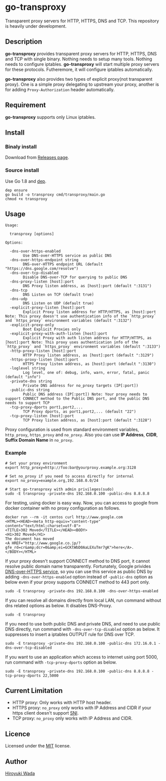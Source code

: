 # go-transproxy

Transparent proxy servers for HTTP, HTTPS, DNS and TCP. 
This repository is heavily under development.

## Description

**go-transproxy** provides transparent proxy servers for HTTP, HTTPS, DNS and TCP with single binary.
Nothing needs to setup many tools. Nothing needs to configure iptables.
**go-transproxy** will start multiple proxy servers for these protocols.
Futheremore, it will configure iptables automatically.

**go-transproxy** also provides two types of explicit proxy(not transparent proxy).
One is a simple proxy delegating to upstream your proxy, another is for adding `Proxy-Authorization` header automatically.

## Requirement

**go-transproxy** supports only Linux iptables.

## Install

### Binaly install
Download from [Releases page](https://github.com/wadahiro/go-transproxy/releases).

### Source install
Use Go 1.8 and [dep](https://github.com/golang/dep).

```
dep ensure
go build -o transproxy cmd/transproxy/main.go
chmod +x transproxy
```

## Usage

```
Usage:

  transproxy [options]

Options:

  -dns-over-https-enabled
        Use DNS-over-HTTPS service as public DNS
  -dns-over-https-endpoint string
        DNS-over-HTTPS endpoint URL (default "https://dns.google.com/resolve")
  -dns-over-tcp-disabled
        Disable DNS-over-TCP for querying to public DNS
  -dns-proxy-listen [host]:port
        DNS Proxy listen address, as [host]:port (default ":3131")
  -dns-tcp
        DNS Listen on TCP (default true)
  -dns-udp
        DNS Listen on UDP (default true)
  -explicit-proxy-listen [host]:port
        Explicit Proxy listen address for HTTP/HTTPS, as [host]:port Note: This proxy doesn't use authentication info of the `http_proxy` and `https_proxy` environment variables (default ":3132")
  -explicit-proxy-only
        Boot Explicit Proxies only
  -explicit-proxy-with-auth-listen [host]:port
        Explicit Proxy with auth listen address for HTTP/HTTPS, as [host]:port Note: This proxy uses authentication info of the `http_proxy` and `https_proxy` environment variables (default ":3133")
  -http-proxy-listen [host]:port
        HTTP Proxy listen address, as [host]:port (default ":3129")
  -https-proxy-listen [host]:port
        HTTPS Proxy listen address, as [host]:port (default ":3130")
  -loglevel string
        Log level, one of: debug, info, warn, error, fatal, panic (default "info")
  -private-dns string
        Private DNS address for no_proxy targets (IP[:port])
  -public-dns string
        Public DNS address (IP[:port]) Note: Your proxy needs to support CONNECT method to the Public DNS port, and the public DNS needs to support TCP
  -tcp-proxy-dports port1,port2,...
        TCP Proxy dports, as port1,port2,... (default "22")
  -tcp-proxy-listen [host]:port
        TCP Proxy listen address, as [host]:port (default ":3128")
```

Proxy configuration is used from standard environment variables, `http_proxy`, `https_proxy` and `no_proxy`.
Also you can use **IP Address**, **CIDR**, **Suffix Domain Name** in `no_proxy`.

### Example 

```
# Set your proxy environment
export http_proxy=http://foo:bar@yourproxy.example.org:3128

# Set no_proxy if you need to access directly for internal
export no_proxy=example.org,192.168.0.0/24

# Start go-transproxy with admin privileges(sudo)
sudo -E transproxy -private-dns 192.168.0.100 -public-dns 8.8.8.8
```

For testing, using docker is easy way. Now, you can access to google from docker container with no proxy configuration as follows.

```
docker run --rm -it centos curl http://www.google.com
<HTML><HEAD><meta http-equiv="content-type" content="text/html;charset=utf-8">
<TITLE>302 Moved</TITLE></HEAD><BODY>
<H1>302 Moved</H1>
The document has moved
<A HREF="http://www.google.co.jp/?gfe_rd=cr&amp;dcr=0&amp;ei=GCKtWbD0AaLEXuTmr7gK">here</A>.
</BODY></HTML>
```

If your proxy doesn't support CONNECT method to DNS port, it cannot resolve public domain name transparently.
Fortunately, Google privides [DNS-over-HTTPS service](https://developers.google.com/speed/public-dns/docs/dns-over-https), so you can use this service as public DNS by adding `-dns-over-https-enabled` option instead of `-public-dns` option as below even if your proxy supports CONNECT method to 443 port only.

```
sudo -E transproxy -private-dns 192.168.0.100 -dns-over-https-enabled
```

If you can resolve all domains directly from local LAN, run command without dns related options as below. 
It disables DNS-Proxy.

```
sudo -E transproxy
```

If you need to use both public DNS and private DNS, and need to use public DNS directly, run command with `-dns-over-tcp-disabled` option as below.
It suppresses to insert a iptables OUTPUT rule for DNS over TCP.

```
sudo -E transproxy -private-dns 192.168.0.100 -public-dns 172.16.0.1 -dns-over-tcp-disabled
```

If you want to use an application which access to internet using port 5000, run command with `-tcp-proxy-dports` option as below.

```
sudo -E transproxy -private-dns 192.168.0.100 -public-dns 8.8.8.8 -tcp-proxy-dports 22,5000
```

## Current Limitation

* HTTP proxy: Only works with HTTP host header.
* HTTPS proxy: `no_proxy` only works with IP Address and CIDR if your https client doesn't support [SNI](https://en.wikipedia.org/wiki/Server_Name_Indication).
* TCP proxy: `no_proxy` only works with IP Address and CIDR.

## Licence

Licensed under the [MIT](/LICENSE) license.

## Author

[Hiroyuki Wada](https://github.com/wadahiro)

